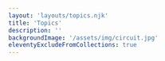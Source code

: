 ```yaml
---
layout: 'layouts/topics.njk'
title: 'Topics'
description: ''
backgroundImage: '/assets/img/circuit.jpg'
eleventyExcludeFromCollections: true
---
```

